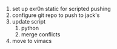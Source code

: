 1. set up exr0n static for scripted pushing
2. configure git repo to push to jack's
3. update script
    1. python
    2. merge conflicts
4. move to vimacs

